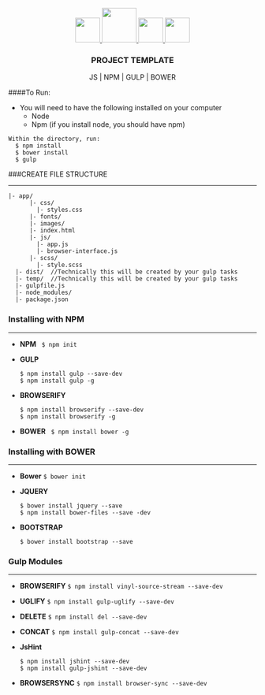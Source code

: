 <p align="center">
  <a href="http://gulpjs.com">
    <img height="50" src="http://cdn.warer.com/media/JAVAScript-collector.png">
    <img height="70" src="https://raw.githubusercontent.com/gulpjs/artwork/master/gulp-2x.png">
    <img height="50" src="https://upload.wikimedia.org/wikipedia/commons/thumb/d/db/Npm-logo.svg/2000px-Npm-logo.svg.png">
    <img height="50" src="http://bower.io/img/bower-logo.svg">
  </a>
  <h3 align="center">PROJECT TEMPLATE </h3>
  <p align="center">JS | NPM | GULP | BOWER </p>
</p>

####To Run:

- You will need to have the following installed on your computer
  - Node 
  - Npm (if you install node, you should have npm)

```
Within the directory, run:
  $ npm install
  $ bower install
  $ gulp 
```

###CREATE FILE STRUCTURE
______________________________

```
|- app/
      |- css/
        |- styles.css
      |- fonts/
      |- images/
      |- index.html
      |- js/
        |- app.js
        |- browser-interface.js
      |- scss/
        |- style.scss
  |- dist/  //Technically this will be created by your gulp tasks
  |- temp/  //Technically this will be created by your gulp tasks
  |- gulpfile.js
  |- node_modules/
  |- package.json

```

### Installing with NPM
______________________________

- **NPM**
  ` $ npm init`

- **GULP**
  ```
  $ npm install gulp --save-dev
  $ npm install gulp -g
  ```

- **BROWSERIFY**
  ```
  $ npm install browserify --save-dev
  $ npm install browserify -g
  ```

- **BOWER**
  ` $ npm install bower -g`

### Installing with BOWER
______________________________

  - **Bower**
    ` $ bower init `

  - **JQUERY**

    ```
    $ bower install jquery --save
    $ npm install bower-files --save -dev
    ```

  - **BOOTSTRAP**

    ` $ bower install bootstrap --save `

### Gulp Modules
______________________________

  - **BROWSERIFY**
    `$ npm install vinyl-source-stream --save-dev`

  - **UGLIFY**
    `$ npm install gulp-uglify --save-dev`

  - **DELETE**
    `$ npm install del --save-dev`

  - **CONCAT**
    `$ npm install gulp-concat --save-dev`

  - **JsHint**
    ```
    $ npm install jshint --save-dev
    $ npm install gulp-jshint --save-dev
    ```
  - **BROWSERSYNC**
    `$ npm install browser-sync --save-dev`
